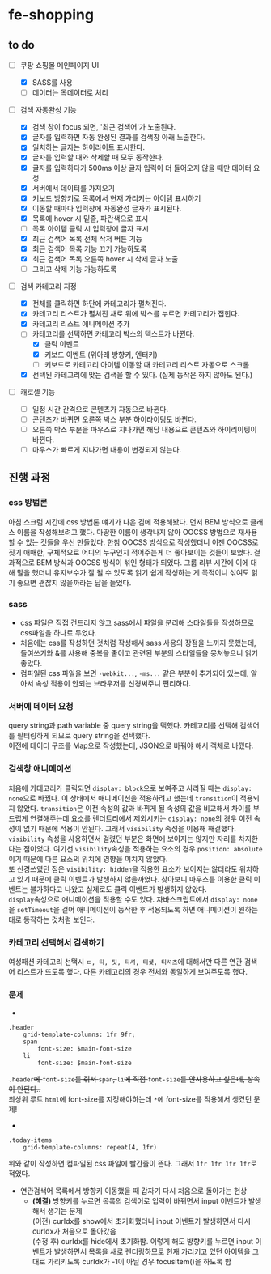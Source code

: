 # fe-shopping

## to do

-   [ ] 쿠팡 쇼핑몰 메인페이지 UI

    -   [x] SASS를 사용
    -   [ ] 데이터는 목데이터로 처리

-   [ ] 검색 자동완성 기능

    -   [x] 검색 창이 focus 되면, '최근 검색어'가 노출된다.
    -   [x] 글자를 입력하면 자동 완성된 결과를 검색창 아래 노출한다.
    -   [x] 일치하는 글자는 하이라이트 표시한다.
    -   [x] 글자를 입력할 때와 삭제할 때 모두 동작한다.
    -   [x] 글자를 입력하다가 500ms 이상 글자 입력이 더 들어오지 않을 때만 데이터 요청
    -   [x] 서버에서 데이터를 가져오기
    -   [x] 키보드 방향키로 목록에서 현재 가리키는 아이템 표시하기
    -   [x] 이동할 때마다 입력창에 자동완성 글자가 표시된다.
    -   [x] 목록에 hover 시 밑줄, 파란색으로 표시
    -   [ ] 목록 아이템 클릭 시 입력창에 글자 표시
    -   [x] 최근 검색어 목록 전체 삭저 버튼 기능
    -   [x] 최근 검색어 목록 기능 끄기 가능하도록
    -   [x] 최근 검색어 목록 오른쪽 hover 시 삭제 글자 노출
    -   [ ] 그리고 삭제 기능 가능하도록

-   [ ] 검색 카테고리 지정

    -   [x] 전체를 클릭하면 하단에 카테고리가 펼쳐진다.
    -   [x] 카테고리 리스트가 펼쳐진 채로 위에 박스를 누르면 카테고리가 접힌다.
    -   [x] 카테고리 리스트 애니메이션 추가
    -   [ ] 카테고리를 선택하면 카테고리 박스의 텍스트가 바뀐다.
        -   [x] 클릭 이벤트
        -   [x] 키보드 이벤트 (위아래 방향키, 엔터키)
        -   [ ] 키보드로 카테고리 아이템 이동할 때 카테고리 리스트 자동으로 스크롤
    -   [x] 선택된 카테고리에 맞는 검색을 할 수 있다. (실제 동작은 하지 않아도 된다.)

-   [ ] 캐로셀 기능

    -   [ ] 일정 시간 간격으로 콘텐츠가 자동으로 바뀐다.
    -   [ ] 콘텐츠가 바뀌면 오른쪽 박스 부분 하이라이팅도 바뀐다.
    -   [ ] 오른쪽 박스 부분을 마우스로 지나가면 해당 내용으로 콘텐츠와 하이리이팅이 바뀐다.
    -   [ ] 마우스가 빠르게 지나가면 내용이 변경되지 않는다.

## 진행 과정

### css 방법론

아침 스크럼 시간에 css 방법론 얘기가 나온 김에 적용해봤다. 먼저 BEM 방식으로 클래스 이름을 작성해보려고 했다. 마땅한 이름이 생각나지 않아 OOCSS 방법으로 재사용할 수 있는 것들을 우선 만들었다. 한참 OOCSS 방식으로 작성했더니 이젠 OOCSS로 짓기 애매한, 구체적으로 어디의 누구인지 적어주는게 더 좋아보이는 것들이 보였다. 결과적으로 BEM 방식과 OOCSS 방식이 섞인 형태가 되었다. 그룹 리뷰 시간에 이에 대해 말을 했더니 유지보수가 잘 될 수 있도록 읽기 쉽게 작성하는 게 목적이니 섞여도 읽기 좋으면 괜찮지 않을까라는 답을 들었다.

### sass

-   css 파일은 직접 건드리지 않고 sass에서 파일을 분리해 스타일들을 작성하므로 css파일을 하나로 두었다.
-   처음에는 css를 작성하던 것처럼 작성해서 sass 사용의 장점을 느끼지 못했는데, 들여쓰기와 &를 사용해 중복을 줄이고 관련된 부분의 스타일들을 뭉쳐놓으니 읽기 좋았다.
-   컴파일된 css 파일을 보면 `-webkit...`, `-ms...` 같은 부분이 추가되어 있는데, 알아서 속성 적용이 안되는 브라우저를 신경써주니 편리하다.

### 서버에 데이터 요청

query string과 path variable 중 query string을 택했다. 카테고리를 선택해 검색어를 필터링하게 되므로 query string을 선택했다.  
이전에 데이터 구조를 Map으로 작성했는데, JSON으로 바꿔야 해서 객체로 바꿨다.

### 검색창 애니메이션

처음에 카테고리가 클릭되면 `display: block`으로 보여주고 사라질 때는 `display: none`으로 바꿨다. 이 상태에서 애니메이션을 적용하려고 했는데 `transition`이 적용되지 않았다. `transition`은 이전 속성의 값과 바뀌게 될 속성의 값을 비교해서 차이를 부드럽게 연결해주는데 요소를 렌더트리에서 제외시키는 `display: none`의 경우 이전 속성이 없기 때문에 적용이 안된다. 그래서 `visibility` 속성을 이용해 해결했다.  
`visibility` 속성을 사용하면서 걸렸던 부분은 화면에 보이지는 않지만 자리를 차지한다는 점이었다. 여기선 `visibility`속성을 적용하는 요소의 경우 `position: absolute`이기 때문에 다른 요소의 위치에 영향을 미치지 않았다.  
또 신경쓰였던 점은 `visibility: hidden`을 적용한 요소가 보이지는 않더라도 위치하고 있기 때문에 클릭 이벤트가 발생하지 않을까였다. 찾아보니 마우스를 이용한 클릭 이벤트는 불가하다고 나왔고 실제로도 클릭 이벤트가 발생하지 않았다.  
`display`속성으로 애니메이션을 적용할 수도 있다. 자바스크립트에서 `display: none`을 `setTimeout`을 걸어 애니메이션이 동작한 후 적용되도록 하면 애니메이션이 원하는대로 동작하는 것처럼 보인다.

### 카테고리 선택해서 검색하기

여성패션 카테고리 선택시 `ㅌ, 티, 팃, 티셔, 티셫, 티셔츠`에 대해서만 다른 연관 검색어 리스트가 뜨도록 했다. 다른 카테고리의 경우 전체와 동일하게 보여주도록 했다.

### 문제

-

```
.header
    grid-template-columns: 1fr 9fr;
    span
        font-size: $main-font-size
    li
        font-size: $main-font-size
```

~~`.header`에 `font-size`를 줘서 `span`, `li`에 직접 `font-size`를 안사용하고 싶은데, 상속이 안된다..~~  
최상위 루트 `html`에 font-size를 지정해야하는데 `*`에 font-size를 적용해서 생겼던 문제!

-

```
.today-items
    grid-template-columns: repeat(4, 1fr)
```

위와 같이 작성하면 컴파일된 css 파일에 빨간줄이 뜬다. 그래서 `1fr 1fr 1fr 1fr`로 적었다.

-   연관검색어 목록에서 방향키 이동했을 때 갑자기 다시 처음으로 돌아가는 현상
    -   **(해결)** 방향키를 누르면 목록의 검색어로 입력이 바뀌면서 input 이벤트가 발생해서 생기는 문제  
        (이전) curIdx를 show에서 초기화했더니 input 이벤트가 발생하면서 다시 curIdx가 처음으로 돌아갔음  
        (수정 후) curIdx를 hide에서 초기화함. 이렇게 해도 방향키를 누르면 input 이벤트가 발생하면서 목록을 새로 렌더링하므로 현재 가리키고 있던 아이템을 그대로 가리키도록 curIdx가 -1이 아닐 경우 focusItem()을 하도록 함
